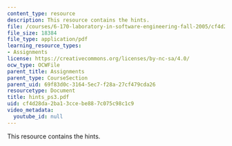 ```yaml
---
content_type: resource
description: This resource contains the hints.
file: /courses/6-170-laboratory-in-software-engineering-fall-2005/cf4d28da2ba13ccebe887c075c98c1c9_hints_ps3.pdf
file_size: 18384
file_type: application/pdf
learning_resource_types:
- Assignments
license: https://creativecommons.org/licenses/by-nc-sa/4.0/
ocw_type: OCWFile
parent_title: Assignments
parent_type: CourseSection
parent_uid: 69f83d0c-3164-5ec7-f28a-27cf479cda26
resourcetype: Document
title: hints_ps3.pdf
uid: cf4d28da-2ba1-3cce-be88-7c075c98c1c9
video_metadata:
  youtube_id: null
---
```

This resource contains the hints.
